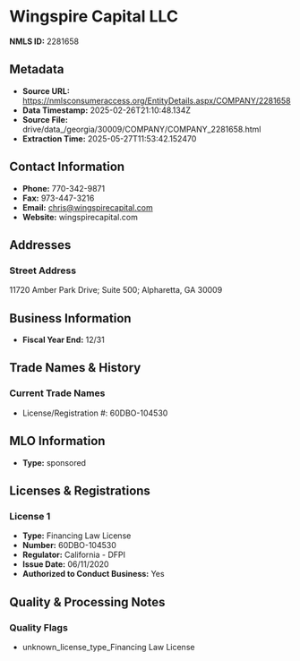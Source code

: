 # Wingspire Capital LLC

**NMLS ID:** 2281658

## Metadata
- **Source URL:** https://nmlsconsumeraccess.org/EntityDetails.aspx/COMPANY/2281658
- **Data Timestamp:** 2025-02-26T21:10:48.134Z
- **Source File:** drive/data_/georgia/30009/COMPANY/COMPANY_2281658.html
- **Extraction Time:** 2025-05-27T11:53:42.152470

## Contact Information
- **Phone:** 770-342-9871
- **Fax:** 973-447-3216
- **Email:** chris@wingspirecapital.com
- **Website:** wingspirecapital.com

## Addresses
### Street Address
11720 Amber Park Drive; Suite 500; Alpharetta, GA 30009

## Business Information
- **Fiscal Year End:** 12/31

## Trade Names & History
### Current Trade Names
- License/Registration #: 60DBO-104530

## MLO Information
- **Type:** sponsored

## Licenses & Registrations

### License 1
- **Type:** Financing Law License
- **Number:** 60DBO-104530
- **Regulator:** California - DFPI
- **Issue Date:** 06/11/2020
- **Authorized to Conduct Business:** Yes

## Quality & Processing Notes
### Quality Flags
- unknown_license_type_Financing Law License
